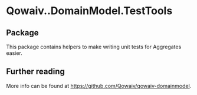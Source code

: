 ﻿# Qowaiv..DomainModel.TestTools

## Package
This package contains helpers to make writing unit tests for Aggregates easier.

## Further reading
More info can be found at https://github.com/Qowaiv/qowaiv-domainmodel.
